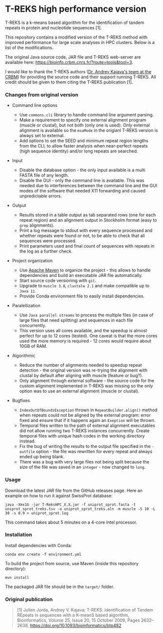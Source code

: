T-REKS high performance version
===============================

T-REKS is a k-means based algorithm for the identification of tandem repeats in protein and nucleotide sequences [1].

This repository contains a modified version of the T-REKS method with improved performance for large scale analyses in HPC clusters.
Below is a list of the modifications.

The original Java source code, JAR file and T-REKS web-server are available here: https://bioinfo.crbm.cnrs.fr/?route=tools&tool=3.

I would like to thank the T-REKS authors ([Dr. Andrey Kajava's team at the CRBM](http://www.crbm.cnrs.fr/en/team/structural-biocomputing-and-molecular-modelling/)) for providing the source code and their support running T-REKS. 
All credit should be given to them citing the T-REKS publication [1].

### Changes from original version

- Command line options
	- Use `commons.cli` library to handle command line argument parsing.
	- Make a requirement to specify one external alignment program (muscle or clustal), but not both (only one is used). Only external alignment is available so the `msaMode` in the origianl T-REKS version is always set to external.
	- Add options to set the SEED and minimum repeat region lengths from the CLI, to allow faster analysis when near-perfect repeats (high sequence identity) and/or long repeats are searched.

- Input
	- Disable the database option - the only input available is a multi FASTA file of any length.
	- Disable the GUI - only the command line is available. This was needed due to interferences between the command line and the GUI modes of the software that needed X11 forwarding and caused unpredictable errors.

- Output
	- Results stored in a table output as tab separated rows (one for each repeat region) and an alignment output in Stockholm format (easy to `grep` alignments).
	- Print a log message to stdout with every sequence processed and whether repeats were found or not, to be able to check that all sequences were processed.
	- Print parameters used and final count of sequences with repeats in the log as a further check.

- Project organization
	- Use [Apache Maven](https://maven.apache.org/) to organize the project - this allows to handle dependencies and build an executable JAR file automatically.
	- Start source code versioning with `git`.
	- Upgrade to `muscle 3.8`, `clustalw 2.1` and make compatible up to `Java 11`.
	- Provide Conda environment file to easily install dependencies.

- Paralellization
	- Use `Java parallel streams` to process the multiple files (in case of large files that need splitting) and sequences in each file concurrently.
	- This version uses all cores available, and the speedup is almost perfect for up to 12 cores (tested). One caveat is that the more cores used the more memory is required - 12 cores would require about 10GB of RAM.
	
- Algorithmic
	- Reduce the number of alignments needed to speedup repeat detection - the original version was re-trying the alignment with clustal by default after aligning with muscle (feature or bug?).
	- Only alignment through external software - the source code for the custom alignment implemented in T-REKS was missing so the only option was to use an external alignment (muscle or clustal).
	
- Bugfixes
	- `IndexOutOfBoundsException` thrown in `RepeatBuilder.align()` method when repeats could not be aligned by the external program: error fixed and ensure that if it happens again an `Exeption` will be thrown.
	- Temporal files written to the path of external alignment executables did not allow running two T-REKS instances concurrently. Create temporal files with unique hash codes in the working directory instead.
	- Fix the bug of writing the results to the output file specified in the `-outfile` option - the file was rewritten for every repeat and always ended up being blank.
	- There was a bug with very large files not being split because the size of the file was saved in an `integer` - now changed to `long`.


### Usage

Download the latest JAR file from the GitHub releases page. Here an example on how to run it against SwissProt database:

```
java -Xmx1G -jar T-ReksHPC_X.X.jar -f uniprot_sprot.fasta -t uniprot_sprot_treks.tsv -a uniprot_sprot_treks.aln -m muscle -S 10 -L 30 -s 0.9 > uniprot_sprot.log
```

This command takes about 5 minutes on a 4-core Intel processor.

### Installation

Install dependencies with Conda:

```
conda env create -f environment.yml
```

To build the project from source, use Maven (inside this repository directory):

```
mvn install
```

The packaged JAR file should be in the `target/` folder.

### Original publication

>[1] Julien Jorda, Andrey V. Kajava; T-REKS: identification of Tandem REpeats in sequences with a K-meanS based algorithm, Bioinformatics, Volume 25, Issue 20, 15 October 2009, Pages 2632–2638, https://doi.org/10.1093/bioinformatics/btp482

